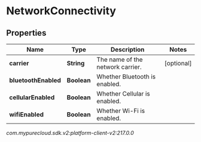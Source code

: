 # NetworkConnectivity


## Properties

| Name | Type | Description | Notes |
| ------------ | ------------- | ------------- | ------------- |
| **carrier** | **String** | The name of the network carrier. |  [optional] |
| **bluetoothEnabled** | **Boolean** | Whether Bluetooth is enabled. |  |
| **cellularEnabled** | **Boolean** | Whether Cellular is enabled. |  |
| **wifiEnabled** | **Boolean** | Whether Wi-Fi is enabled. |  |




_com.mypurecloud.sdk.v2:platform-client-v2:217.0.0_
